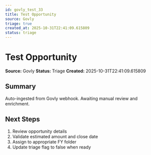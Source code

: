 ```yaml
---
id: govly_test_33
title: Test Opportunity
source: Govly
triage: true
created_at: 2025-10-31T22:41:09.615809
status: triage
---
```


# Test Opportunity

**Source:** Govly
**Status:** Triage
**Created:** 2025-10-31T22:41:09.615809

## Summary

Auto-ingested from Govly webhook. Awaiting manual review and enrichment.

## Next Steps

1. Review opportunity details
2. Validate estimated amount and close date
3. Assign to appropriate FY folder
4. Update triage flag to false when ready
